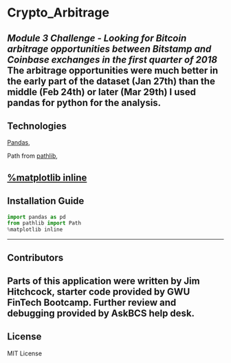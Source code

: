 # Crypto_Arbitrage

*Module 3 Challenge - Looking for Bitcoin arbitrage opportunities between Bitstamp and Coinbase exchanges in the first quarter of 2018*
The arbitrage opportunities were much better in the early part of the dataset (Jan 27th) than the middle (Feb 24th) or later (Mar 29th)
I used pandas for python for the analysis.
---
## Technologies

[Pandas](https://pandas.pydata.org/),

Path from [pathlib](https://docs.python.org/3/library/pathlib.html),

[%matplotlib inline](https://matplotlib.org/)
---
## Installation Guide

```python
import pandas as pd
from pathlib import Path
%matplotlib inline
```
---

## Contributors

Parts of this application were written by Jim Hitchcock, starter code provided by GWU FinTech Bootcamp.
Further review and debugging provided by AskBCS help desk.
---

## License

MIT License